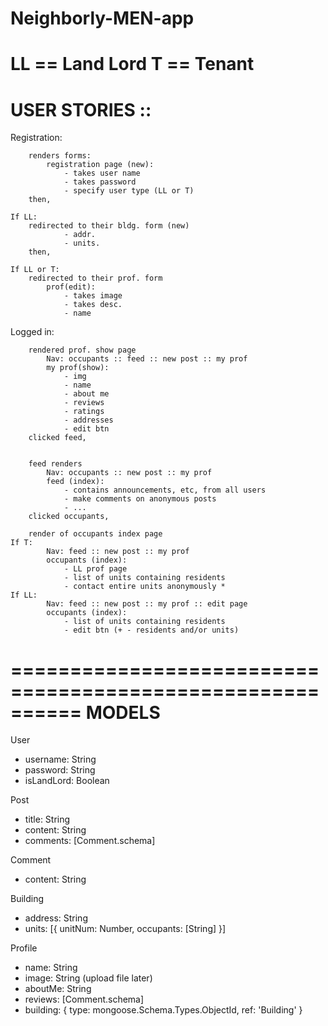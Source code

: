 # Neighborly-MEN-app

LL == Land Lord
T == Tenant
==========================================================
USER STORIES ::
==========================================================

Registration:

		renders forms:
			registration page (new):
				- takes user name
				- takes password
				- specify user type (LL or T)
		then, 

	If LL:
		redirected to their bldg. form (new)
				- addr.
				- units. 
		then, 

	If LL or T:	
		redirected to their prof. form 
			prof(edit):
				- takes image 
				- takes desc.
				- name 

Logged in: 

		rendered prof. show page
			Nav: occupants :: feed :: new post :: my prof
			my prof(show): 
				- img
				- name 
				- about me
				- reviews
				- ratings
				- addresses
				- edit btn
		clicked feed, 
	

		feed renders
			Nav: occupants :: new post :: my prof 
			feed (index): 
				- contains announcements, etc, from all users
				- make comments on anonymous posts
				- ...
		clicked occupants, 

		render of occupants index page 
	If T: 
			Nav: feed :: new post :: my prof
			occupants (index): 
				- LL prof page
				- list of units containing residents
				- contact entire units anonymously * 
	If LL: 
			Nav: feed :: new post :: my prof :: edit page
			occupants (index): 
				- list of units containing residents
				- edit btn (+ - residents and/or units)	

	

==========================================================
MODELS
==========================================================

User 
* username: String
* password: String
* isLandLord: Boolean

Post
* title: String
* content: String
* comments: [Comment.schema]

Comment
* content: String

Building 
* address: String
* units: [{
	unitNum: Number,
	occupants: [String]
}]

Profile
* name: String
* image: String (upload file later)
* aboutMe: String
* reviews: [Comment.schema]
* building: {
	type: mongoose.Schema.Types.ObjectId,
	ref: 'Building'
} 





